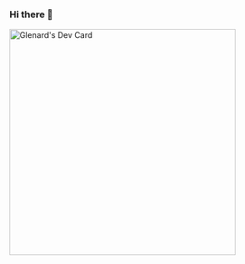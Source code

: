 ### Hi there 👋

<!--
**CocoShesh/CocoShesh** is a ✨ _special_ ✨ repository because its `README.md` (this file) appears on your GitHub profile.

Here are some ideas to get you started:

- 🔭 I’m currently working on ...
- 🌱 I’m currently learning ...
- 👯 I’m looking to collaborate on ...
- 🤔 I’m looking for help with ...
- 💬 Ask me about ...
- 📫 How to reach me: ...
- 😄 Pronouns: ...
- ⚡ Fun fact: ...
-->

<a href="https://app.daily.dev/CocoShesh
"><img src="https://api.daily.dev/devcards/80ff0aa15b3243139113a1f2ade73912.png?r=xdf
" width="400" alt="Glenard's Dev Card"/></a>
